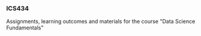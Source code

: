 ### ICS434

Assignments, learning outcomes and materials for the course "Data Science Fundamentals"
